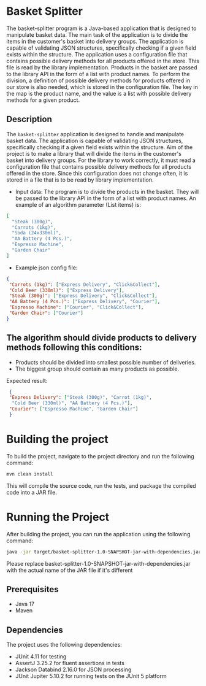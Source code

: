 # Basket Splitter

The basket-splitter program is a Java-based application that is designed to manipulate basket data. The main task of the application is to divide the items in the customer's basket into delivery groups. 
The application is capable of validating JSON structures, specifically checking if a given field exists within the structure. The application uses a configuration file that contains possible delivery methods for all products offered in the store. 
This file is read by the library implementation. Products in the basket are passed to the library API in the form of a list with product names. 
To perform the division, a definition of possible delivery methods for products offered in our store is also needed, which is stored in the configuration file. The key in the map is the product name, and the value is a list with possible delivery methods for a given product.

## Description

The `basket-splitter` application is designed to handle and manipulate basket data. The application is capable of validating JSON structures, specifically checking if a given field exists within the structure.
Aim of the project is to make a library that will divide the items in the customer's basket into delivery groups. For the library to work correctly, it must read a configuration file that contains possible delivery methods for all products offered in the store. 
Since this configuration does not change often, it is stored in a file that is to be read by library implementation.
- Input data: The program is to divide the products in the basket. They will be passed to the library API in the form of a list with product names. An example of an algorithm parameter (List<String> items) is:

```json
[
  "Steak (300g)",
  "Carrots (1kg)",
  "Soda (24x330ml)",
  "AA Battery (4 Pcs.)",
  "Espresso Machine",
  "Garden Chair"
]
```
- Example json config file:
```json
{
 "Carrots (1kg)": ["Express Delivery", "Click&Collect"],
 "Cold Beer (330ml)": ["Express Delivery"],
 "Steak (300g)": ["Express Delivery", "Click&Collect"],
 "AA Battery (4 Pcs.)": ["Express Delivery", "Courier"],
 "Espresso Machine": ["Courier", "Click&Collect"],
 "Garden Chair": ["Courier"]
}
```
## The algorithm should divide products to delivery methods following this conditions:
 - Products should be divided into smallest possible number of deliveries.
 - The biggest group should contain as many products as possible.

Expected result:
```json
 {
 "Express Delivery": ["Steak (300g)", "Carrot (1kg)",
  "Cold Beer (330ml)", "AA Battery (4 Pcs.)"],
 "Courier": ["Espresso Machine", "Garden Chair"]
 }
```
# Building the project
To build the project, navigate to the project directory and run the following command:
```bash
mvn clean install
```
This will compile the source code, run the tests, and package the compiled code into a JAR file.

# Running the Project
After building the project, you can run the application using the following command:
```bash
java -jar target/basket-splitter-1.0-SNAPSHOT-jar-with-dependencies.jar
```
Please replace basket-splitter-1.0-SNAPSHOT-jar-with-dependencies.jar with the actual name of the JAR file if it's different
## Prerequisites

- Java 17
- Maven

## Dependencies

The project uses the following dependencies:

- JUnit 4.11 for testing
- AssertJ 3.25.2 for fluent assertions in tests
- Jackson Databind 2.16.0 for JSON processing
- JUnit Jupiter 5.10.2 for running tests on the JUnit 5 platform
